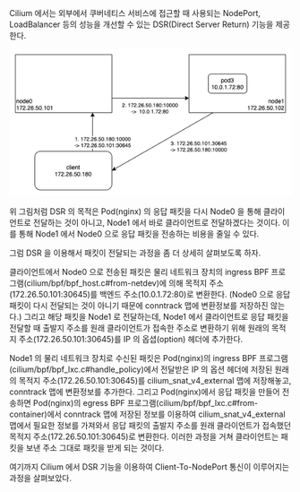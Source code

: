 Cilium 에서는 외부에서 쿠버네티스 서비스에 접근할 때 사용되는 NodePort, LoadBalancer 등의 성능을 개선할 수 있는 DSR(Direct Server Return) 기능을 제공한다.

![cilium.dsr](./cilium-dsr.png)

위 그림처럼 DSR 의 목적은 Pod(nginx) 의 응답 패킷을 다시 Node0 을 통해 클라이언트로 전달하는 것이 아니고, Node1 에서 바로 클라이언트로 전달하겠다는 것이다.
이를 통해 Node1 에서 Node0 으로 응답 패킷을 전송하는 비용을 줄일 수 있다.

그럼 DSR 을 이용해서 패킷이 전달되는 과정을 좀 더 상세히 살펴보도록 하자.

클라이언트에서 Node0 으로 전송된 패킷은 물리 네트워크 장치의 ingress BPF 프로그램(cilium/bpf/bpf_host.c#from-netdev)에 의해 목적지 주소(172.26.50.101:30645)를 백엔드 주소(10.0.1.72:80)로 변환한다.
(Node0 으로 응답 패킷이 다시 전달되는 것이 아니기 때문에 conntrack 맵에 변환정보를 저장하진 않는다.)
그리고 해당 패킷을 Node1 로 전달하는데, Node1 에서 클라이언트로 응답 패킷을 전달할 때 출발지 주소를 원래 클라이언트가 접속한 주소로 변환하기 위해 원래의 목적지 주소(172.26.50.101:30645)를 IP 의 옵셥(option) 헤더에 추가한다.

Node1 의 물리 네트워크 장치로 수신된 패킷은 Pod(nginx)의 ingress BPF 프로그램(cilium/bpf/bpf_lxc.c#handle_policy)에서 전달받은 IP 의 옵션 헤더에 저장된 원래의 목적지 주소(172.26.50.101:30645)를 cilium_snat_v4_external 맵에 저장해놓고, conntrack 맵에 변환정보를 추가한다.
그리고 Pod(nginx)에서 응답 패킷을 만들어 전송하면 Pod(nginx)의 egress BPF 프로그램(cilium/bpf/bpf_lxc.c#from-container)에서 conntrack 맵에 저장된 정보를 이용하여 cilium_snat_v4_external 맵에서 필요한 정보를 가져와서 응답 패킷의 출발지 주소를 원래 클라이언트가 접속했던 목적지 주소(172.26.50.101:30645)로 변환한다. 이러한 과정을 거쳐 클라이언트는 패킷을 보낸 주소 그대로 패킷을 받게 되는 것이다.

여기까지 Cilium 에서 DSR 기능을 이용하여 Client-To-NodePort 통신이 이루어지는 과정을 살펴보았다.
